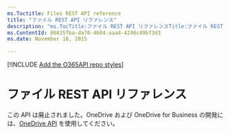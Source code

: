 ```yaml
---
ms.Toctitle: Files REST API reference
title: "ファイル REST API リファレンス"
description: "ms.TocTitle:ファイル REST API リファレンスTitle:ファイル REST API リファレンスDescription:Office 365 および OneDrive for Business のフォルダーやドキュメントの内容にアクセスするために、ファイル API と対話する方法に関するリファレンスms.ContentId:86815fba-da70-4604-aaa4-4246c49bf3d3ms.topic: リファレンス (API) ms.date:2015 年 11 月 18 日"
ms.ContentId: 86815fba-da70-4604-aaa4-4246c49bf3d3
ms.date: November 18, 2015

---
```

[!INCLUDE [Add the O365API repo styles](../includes/controls/addo365apistyles.xml)]


# ファイル REST API リファレンス

この API は廃止されました。OneDrive および OneDrive for Business の開発には、[OneDrive API](https://dev.onedrive.com/) を使用してください。
<!--CAUTION
This topic is now linked to from the Connected Services wizard in Visual Studio 2015. Please don't repurpose or delete this topic without notifying the Visual Studio product team. Thanks.
-->
